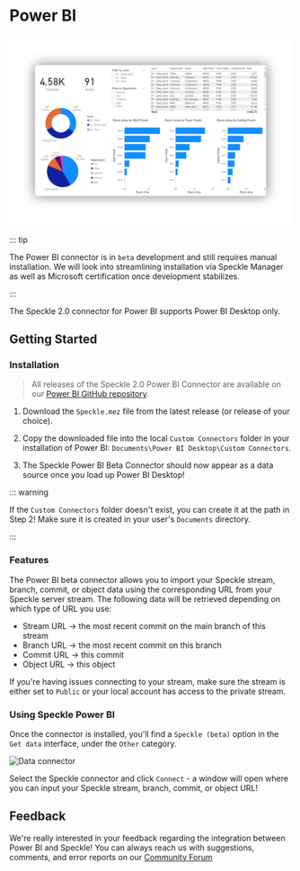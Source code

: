 # Power BI

![Power BI connector](./img-powerbi/powerbi-main.png)

::: tip

The Power BI connector is in `beta` development and still requires manual installation. We will look into streamlining installation via Speckle Manager as well as Microsoft certification once development stabilizes.

:::

The Speckle 2.0 connector for Power BI supports Power BI Desktop only.

## Getting Started

### Installation

> All releases of the Speckle 2.0 Power BI Connector are available on our [Power BI GitHub repository](https://github.com/specklesystems/speckle-powerbi/releases).

1. Download the `Speckle.mez` file from the latest release (or release of your choice).

2. Copy the downloaded file into the local `Custom Connectors` folder in your installation of Power BI: `Documents\Power BI Desktop\Custom Connectors`.

3. The Speckle Power BI Beta Connector should now appear as a data source once you load up Power BI Desktop!

::: warning

If the `Custom Connectors` folder doesn't exist, you can create it at the path in Step 2! Make sure it is created in your user's `Documents` directory.

:::

### Features

The Power BI beta connector allows you to import your Speckle stream, branch, commit, or object data using the corresponding URL from your Speckle server stream. The following data will be retrieved depending on which type of URL you use:

- Stream URL -> the most recent commit on the main branch of this stream
- Branch URL -> the most recent commit on this branch
- Commit URL -> this commit
- Object URL -> this object

If you're having issues connecting to your stream, make sure the stream is either set to `Public` or your local account has access to the private stream.

### Using Speckle Power BI

Once the connector is installed, you'll find a `Speckle (beta)` option in the `Get data` interface, under the `Other` category.

![Data connector](./img-powerbi/get-data.gif)

Select the Speckle connector and click `Connect` - a window will open where you can input your Speckle stream, branch, commit, or object URL!


## Feedback

We're really interested in your feedback regarding the integration between Power BI and Speckle! You can always reach us with suggestions, comments, and error reports on our [Community Forum](https://speckle.community)
